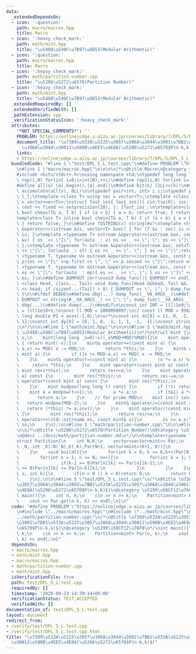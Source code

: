 ```yaml
---
data:
  _extendedDependsOn:
  - icon: ':question:'
    path: macro/macros.hpp
    title: Macro
  - icon: ':heavy_check_mark:'
    path: math/mint.hpp
    title: "\u5408\u540C\u7B97\u8853(Modular Arithmetic)"
  - icon: ':question:'
    path: macro/macros.hpp
    title: Macro
  - icon: ':heavy_check_mark:'
    path: math/partition-number.cpp
    title: "\u5206\u5272\u6570(Partition Number)"
  - icon: ':heavy_check_mark:'
    path: math/mint.hpp
    title: "\u5408\u540C\u7B97\u8853(Modular Arithmetic)"
  _extendedRequiredBy: []
  _extendedVerifiedWith: []
  _pathExtension: cpp
  _verificationStatusIcon: ':heavy_check_mark:'
  attributes:
    '*NOT_SPECIAL_COMMENTS*': ''
    PROBLEM: https://onlinejudge.u-aizu.ac.jp/courses/library/7/DPL/5/DPL_5_L
    document_title: "\u7389\u533A\u5225\u3057\u306A\u3044\u3001\u7BB1\u533A\u5225\u3057\
      \u306A\u3044\u30011\u500B\u4EE5\u4E0A(\u5206\u5272\u6570$P(n-k,k)$)"
    links:
    - https://onlinejudge.u-aizu.ac.jp/courses/library/7/DPL/5/DPL_5_L
  bundledCode: "#line 1 \"test/DPL_5_L.test.cpp\"\n#define PROBLEM \"https://onlinejudge.u-aizu.ac.jp/courses/library/7/DPL/5/DPL_5_L\"\
    \n#line 1 \"macro/macros.hpp\"\n\n\n\n/*\n@title Macro\n@category template\n*/\n\
    #include <bits/stdc++.h>\nusing namespace std;\ntypedef long long ll;\n#define\
    \ rep(i,N) for(int i=0;i<int(N);++i)\n#define rep1(i,N) for(int i=1;i<int(N);++i)\n\
    #define all(a) (a).begin(),(a).end()\n#define bit(k) (1LL<<(k))\n#define SUM(v)\
    \ accumulate(all(v), 0LL)\n\ntypedef pair<int, int> i_i;\ntypedef pair<ll, ll>\
    \ l_l;\ntemplate <class T> using vec = vector<T>;\ntemplate <class T> using vvec\
    \ = vector<vec<T>>;\nstruct fast_ios{ fast_ios(){ cin.tie(0); ios::sync_with_stdio(false);\
    \ cout << fixed << setprecision(20); }; }fast_ios_;\n\ntemplate<class T> inline\
    \ bool chmax(T& a, T b) { if (a < b) { a = b; return true; } return false; }\n\
    template<class T> inline bool chmin(T& a, T b) { if (a > b) { a = b; return true;\
    \ } return false; }\n\n#define TOSTRING(x) string(#x)\ntemplate <typename T> istream\
    \ &operator>>(istream &is, vector<T> &vec) { for (T &x : vec) is >> x; return\
    \ is; }\ntemplate <typename T> ostream &operator<<(ostream &os, const vector<T>\
    \ &v) { os  << \"[\"; for(auto _: v) os << _ << \", \"; os << \"]\"; return os;\
    \ };\ntemplate <typename T> ostream &operator<<(ostream &os, set<T> &st) { os\
    \ << \"(\"; for(auto _: st) { os << _ << \", \"; } os << \")\";return os;}\ntemplate\
    \ <typename T, typename U> ostream &operator<<(ostream &os, const pair< T, U >&\
    \ p){os << \"{\" <<p.first << \", \" << p.second << \"}\";return os; }\ntemplate\
    \ <typename T, typename U> ostream &operator<<(ostream &os, const map<T, U> &mp){\
    \ os << \"[\"; for(auto _: mp){ os << _ << \", \"; } os << \"]\" << endl; return\
    \ os; }\n\n#define DUMPOUT cerr\nvoid dump_func(){ DUMPOUT << endl; }\ntemplate\
    \ <class Head, class... Tail> void dump_func(Head &&head, Tail &&... tail) { DUMPOUT\
    \ << head; if (sizeof...(Tail) > 0) { DUMPOUT << \", \"; } dump_func(std::move(tail)...);\
    \ }\n\n#ifdef DEBUG\n#define dbg(...) dump_func(__VA_ARGS__)\n#define dump(...)\
    \ DUMPOUT << string(#__VA_ARGS__) << \": \"; dump_func(__VA_ARGS__)\n#else\n#define\
    \ dbg(...)\n#define dump(...)\n#endif\n\nconst int INF = (ll)1e9;\nconst ll INFLL\
    \ = (ll)1e18+1;\nconst ll MOD = 1000000007;\n// const ll MOD = 998244353;\nconst\
    \ long double PI = acos(-1.0);\n\n/*\nconst int dx[8] = {1, 0, -1, 0, 1, -1, -1,\
    \ 1};\nconst int dy[8] = {0, 1, 0, -1, 1, 1, -1, -1};\nconst string dir = \"DRUL\"\
    ;\n*/\n\n\n#line 1 \"math/mint.hpp\"\n\n\n\n#line 5 \"math/mint.hpp\"\n/*\n@title\
    \ \u5408\u540C\u7B97\u8853(Modular Arithmetic)\n*/\nstruct mint {\n    long long\
    \ x;\n    mint(long long _x=0):x((_x%MOD+MOD)%MOD){}\n    mint operator-() const\
    \ { return mint(-x);}\n    mint& operator+=(const mint a) {\n        if ((x +=\
    \ a.x) >= MOD) x -= MOD;\n        return *this;\n    }\n    mint& operator-=(const\
    \ mint a) {\n        if ((x += MOD-a.x) >= MOD) x -= MOD;\n        return *this;\n\
    \    }\n    mint& operator*=(const mint a) {\n        (x *= a.x) %= MOD;\n   \
    \     return *this;\n    }\n    mint operator+(const mint a) const {\n       \
    \ mint res(*this);\n        return res+=a;\n    }\n    mint operator-(const mint\
    \ a) const {\n        mint res(*this);\n        return res-=a;\n    }\n    mint\
    \ operator*(const mint a) const {\n        mint res(*this);\n        return res*=a;\n\
    \    }\n    mint modpow(long long t) const {\n        if (!t) return 1;\n    \
    \    mint a = modpow(t>>1);\n        a *= a;\n        if (t&1) a *= *this;\n \
    \       return a;\n    }\n    // for prime MOD\n    mint inv() const {\n     \
    \   return modpow(MOD-2);\n    }\n    mint& operator/=(const mint a) {\n     \
    \   return (*this) *= a.inv();\n    }\n    mint operator/(const mint a) const\
    \ {\n        mint res(*this);\n        return res/=a;\n    }\n    friend std::ostream&\
    \ operator<<(std::ostream& os, const mint& a){\n        os << a.x;\n        return\
    \ os;\n    }\n};\n\n#line 1 \"math/partition-number.cpp\"\n\n\n#line 5 \"math/partition-number.cpp\"\
    \n\n/*\n@title \u5206\u5272\u6570(Partition Number)\n@category \u5199\u50CF12\u76F8\
    \n@docs ../docs/math/partition-number.md\n*/\n\ntemplate<typename T = mint>\n\
    struct Partition{\n    int N,K;\n    vector<vector<mint>> Par;\n    Partition(int\
    \ _N, int _K):N(_N),K(_K),Par(N+1, vector<mint>(K+1, 0)){\n        build();\n\
    \    }\n    void build(){\n        for(int k = 0; k <= K;k++)Par[0][k] = 1;\n\
    \        for(int n = 1; n <= N; n++){\n            for(int k = 1; k <= K; k++){\n\
    \                if(k-1 >= 0)Par[n][k] += Par[n][k-1];\n                if(n-k\
    \ >= 0)Par[n][k] += Par[n-k][k];\n            }\n        }\n    }\n    mint get(int\
    \ n, int k){\n        if(n < 0 || k < 0)return 0;\n        return Par[n][k];\n\
    \    }\n};\n\n\n#line 5 \"test/DPL_5_L.test.cpp\"\n/*\n@title \u7389\u533A\u5225\
    \u3057\u306A\u3044\u3001\u7BB1\u533A\u5225\u3057\u306A\u3044\u30011\u500B\u4EE5\
    \u4E0A(\u5206\u5272\u6570$P(n-k,k)$)\n@category \u5199\u50CF12\u76F8\n*/\nint\
    \ main(){\n    int n, k;\n    cin >> n >> k;\n    Partition<mint> Par(n, k);\n\
    \    cout << Par.get(n-k, k) << endl;\n}\n"
  code: "#define PROBLEM \"https://onlinejudge.u-aizu.ac.jp/courses/library/7/DPL/5/DPL_5_L\"\
    \n#include \"../macro/macros.hpp\"\n#include \"../math/mint.hpp\"\n#include \"\
    ../math/partition-number.cpp\"\n/*\n@title \u7389\u533A\u5225\u3057\u306A\u3044\
    \u3001\u7BB1\u533A\u5225\u3057\u306A\u3044\u30011\u500B\u4EE5\u4E0A(\u5206\u5272\
    \u6570$P(n-k,k)$)\n@category \u5199\u50CF12\u76F8\n*/\nint main(){\n    int n,\
    \ k;\n    cin >> n >> k;\n    Partition<mint> Par(n, k);\n    cout << Par.get(n-k,\
    \ k) << endl;\n}"
  dependsOn:
  - macro/macros.hpp
  - math/mint.hpp
  - macro/macros.hpp
  - math/partition-number.cpp
  - math/mint.hpp
  isVerificationFile: true
  path: test/DPL_5_L.test.cpp
  requiredBy: []
  timestamp: '2020-09-23 14:39:14+09:00'
  verificationStatus: TEST_ACCEPTED
  verifiedWith: []
documentation_of: test/DPL_5_L.test.cpp
layout: document
redirect_from:
- /verify/test/DPL_5_L.test.cpp
- /verify/test/DPL_5_L.test.cpp.html
title: "\u7389\u533A\u5225\u3057\u306A\u3044\u3001\u7BB1\u533A\u5225\u3057\u306A\u3044\
  \u30011\u500B\u4EE5\u4E0A(\u5206\u5272\u6570$P(n-k,k)$)"
---
```

